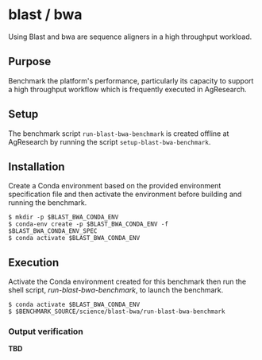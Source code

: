 # blast / bwa

Using Blast and bwa are sequence aligners in a high throughput workload.

## Purpose
Benchmark the platform's performance, particularly its capacity to support a high throughput workflow which is frequently executed in AgResearch.

## Setup
The benchmark script `run-blast-bwa-benchmark` is created offline at AgResearch by running the script `setup-blast-bwa-benchmark`.

## Installation

Create a Conda environment based on the provided environment specification file and then activate the environment before building and running the benchmark.

```
$ mkdir -p $BLAST_BWA_CONDA_ENV
$ conda-env create -p $BLAST_BWA_CONDA_ENV -f $BLAST_BWA_CONDA_ENV_SPEC
$ conda activate $BLAST_BWA_CONDA_ENV
```

## Execution

Activate the Conda environment created for this benchmark then run the shell script, *run-blast-bwa-benchmark*, to launch the benchmark.

```
$ conda activate $BLAST_BWA_CONDA_ENV
$ $BENCHMARK_SOURCE/science/blast-bwa/run-blast-bwa-benchmark
```

### Output verification

**TBD**
